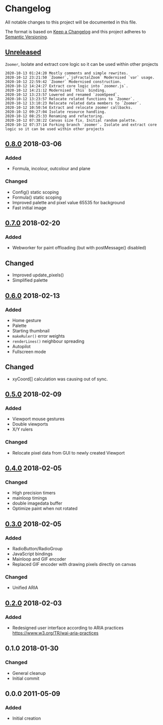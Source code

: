 # Changelog
All notable changes to this project will be documented in this file.

The format is based on [Keep a Changelog](http://keepachangelog.com/en/1.0.0/)
and this project adheres to [Semantic Versioning](http://semver.org/spec/v2.0.0.html).

## [Unreleased]

`Zoomer`, Isolate and extract core logic so it can be used within other projects

```
2020-10-13 01:24:20 Mostly comments and simple rewrites.
2020-10-12 23:21:50 `Zoomer`,`jsFractalZoom` Modernised `var` usage.
2020-10-12 22:59:42 `Zoomer` Modernised construction.
2020-10-12 14:24:27 Extract core logic into `zoomer.js`.
2020-10-12 14:21:12 Modernised `this` binding.
2020-10-12 13:23:57 Lowered and renamed `zoomSpeed`.
2020-10-12 13:23:57 Relocate related functions to `Zoomer`.
2020-10-12 13:10:23 Relocate related data members to `Zoomer`.
2020-10-12 10:50:54 Extract and relocate zoomer callbacks.
2020-10-12 09:27:04 Isolate resource handling.
2020-10-12 08:25:33 Renaming and refactoring.
2020-10-12 07:38:22 Canvas size fix. Initial random palette.
2020-10-12 07:37:14 Forking branch `zoomer`. Isolate and extract core logic so it can be used within other projects
```

## [0.8.0] 2018-03-06

### Added
- Formula, incolour, outcolour and plane

### Changed
- Config() static scoping
- Formula() static scoping
- Improved palette and pixel value 65535 for background
- Fast initial image

## [0.7.0] 2018-02-20

### Added
- Webworker for paint offloading (but with postMessage() disabled)

## Changed
- Improved update_pixels()
- Simplified palette

## [0.6.0] 2018-02-13

### Added
- Home gesture
- Palette
- Starting thumbnail
- `makeRuler()` error weights
- `renderLines()` neighbour spreading
- Autopilot
- Fullscreen mode

## Changed
- xyCoord[] calculation was causing out of sync.  
 
## [0.5.0] 2018-02-09

### Added
- Viewport mouse gestures
- Double viewports
- X/Y rulers

### Changed
- Relocate pixel data from GUI to newly created Viewport

## [0.4.0] 2018-02-05

### Changed
- High precision timers
- mainloop timings
- double imagedata buffer
- Optimize paint when not rotated

## [0.3.0] 2018-02-05

### Added
- RadioButton/RadioGroup
- JavaScript bindings
- Mainloop and GIF encoder
- Replaced GIF encoder with drawing pixels directly on canvas

### Changed
- Unified ARIA

## [0.2.0] 2018-02-03

### Added
- Redesigned user interface according to ARIA practices https://www.w3.org/TR/wai-aria-practices

## 0.1.0 2018-01-30

### Changed
- General cleanup
- Initial commit

## 0.0.0 2011-05-09

### Added
- Initial creation

[Unreleased]: https://github.com/xyzzy/jsFractalZoom/compare/v0.8.0...HEAD
[0.8.0]: https://github.com/xyzzy/jsFractalZoom/compare/v0.7.0...v0.8.0
[0.7.0]: https://github.com/xyzzy/jsFractalZoom/compare/v0.6.0...v0.7.0
[0.6.0]: https://github.com/xyzzy/jsFractalZoom/compare/v0.5.0...v0.6.0
[0.5.0]: https://github.com/xyzzy/jsFractalZoom/compare/v0.4.0...v0.5.0
[0.4.0]: https://github.com/xyzzy/jsFractalZoom/compare/v0.3.0...v0.4.0
[0.3.0]: https://github.com/xyzzy/jsFractalZoom/compare/v0.2.0...v0.3.0
[0.2.0]: https://github.com/xyzzy/jsFractalZoom/compare/v0.1.0...v0.2.0
